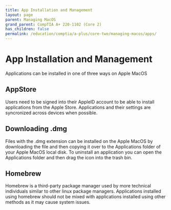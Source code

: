 ```yaml
---
title: App Installation and Management
layout: page
parent: Managing MacOS
grand_parent: CompTIA A+ 220-1102 (Core 2)
has_children: false
permalink: /education/comptia/a-plus/core-two/managing-macos/apps/
---
```


# App Installation and Management

Applications can be installed in one of three ways on Apple MacOS

## AppStore

Users need to be signed into their AppleID account to be able to install applications from the Apple Store. Applications and their settings are syncronized across devices when possible. 

## Downloading .dmg

Files with the .dmg extension can be installed on the Apple MacOS by downloading the file and then copying it over to the Applications folder of your Apple MacOS local disk. To uninstall an application you can open the Applications folder and then drag the icon into the trash bin. 

## Homebrew

Homebrew is a third-party package manager used by more technical individuals similar to other linux package managers. Applications installed using homebrew should not be mixed with applications installed using other methods as it may cause system issues.
